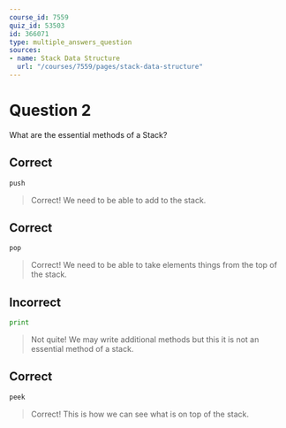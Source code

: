 ```yaml
---
course_id: 7559
quiz_id: 53503
id: 366071
type: multiple_answers_question
sources:
- name: Stack Data Structure
  url: "/courses/7559/pages/stack-data-structure"
---
```


# Question 2

What are the essential methods of a Stack?

## Correct

```python
push
```

> Correct! We need to be able to add to the stack.

## Correct

```python
pop
```

> Correct! We need to be able to take elements things from the top of the
> stack.

## Incorrect

```python
print
```

> Not quite! We may write additional methods but this it is not an essential
> method of a stack.

## Correct

```python
peek
```

> Correct! This is how we can see what is on top of the stack.
